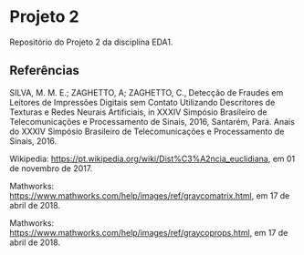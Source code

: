 # Projeto 2

Repositório do Projeto 2 da disciplina EDA1.

## Referências

SILVA, M. M. E.; ZAGHETTO, A; ZAGHETTO, C., Detecção de Fraudes em
Leitores de Impressões Digitais sem Contato Utilizando Descritores de Texturas
e Redes Neurais Artificiais, in XXXIV Simpósio Brasileiro de Telecomunicações e
Processamento de Sinais, 2016, Santarém, Pará. Anais do XXXIV Simpósio
Brasileiro de Telecomunicações e Processamento de Sinais, 2016.

Wikipedia: https://pt.wikipedia.org/wiki/Dist%C3%A2ncia_euclidiana, em 01 de
novembro de 2017.

Mathworks: https://www.mathworks.com/help/images/ref/graycomatrix.html,
em 17 de abril de 2018.

Mathworks: https://www.mathworks.com/help/images/ref/graycoprops.html,
em 17 de abril de 2018.